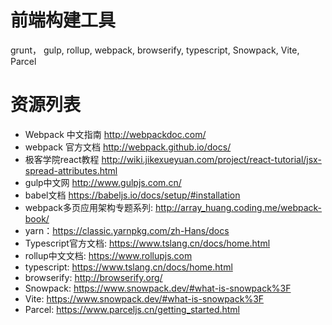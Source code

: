 # 前端构建工具  
grunt， gulp, rollup, webpack, browserify, typescript, Snowpack, Vite, Parcel

# 资源列表
* Webpack 中文指南
  http://webpackdoc.com/
* webpack 官方文档
  http://webpack.github.io/docs/
* 极客学院react教程
  http://wiki.jikexueyuan.com/project/react-tutorial/jsx-spread-attributes.html
* gulp中文网
  http://www.gulpjs.com.cn/
* babel文档
  https://babeljs.io/docs/setup/#installation
* webpack多页应用架构专题系列: http://array_huang.coding.me/webpack-book/
* yarn：https://classic.yarnpkg.com/zh-Hans/docs  
* Typescript官方文档: https://www.tslang.cn/docs/home.html  
* rollup中文文档: https://www.rollupjs.com  
* typescript: https://www.tslang.cn/docs/home.html  
* browserify: http://browserify.org/ 
* Snowpack: https://www.snowpack.dev/#what-is-snowpack%3F  
* Vite: https://www.snowpack.dev/#what-is-snowpack%3F  
* Parcel: https://www.parceljs.cn/getting_started.html

